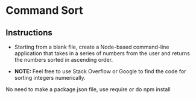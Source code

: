 # Command Sort

## Instructions

* Starting from a blank file, create a Node-based command-line application that takes in a series of numbers from the user and returns the numbers sorted in ascending order.

* **NOTE:** Feel free to use Stack Overflow or Google to find the code for sorting integers numerically.

No need to make a package.json file, use require or do npm install